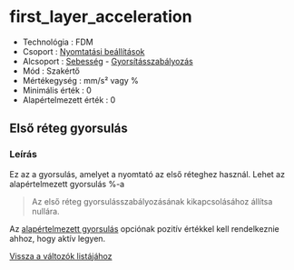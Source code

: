 # first\_layer\_acceleration

* Technológia : FDM
* Csoport : [Nyomtatási beállítások](../../../konfig/print_settings)
* Alcsoport : [Sebesség](../../../konfig/print_settings#sebesség) - [Gyorsításszabályozás](first_layer_acceleration.md)
* Mód : Szakértő
* Mértékegység : mm/s² vagy %
* Minimális érték :  0
* Alapértelmezett érték : 0

## Első réteg gyorsulás

### Leírás

Ez az a gyorsulás, amelyet a nyomtató az első réteghez használ. Lehet az alapértelmezett gyorsulás %-a

> Az első réteg gyorsulásszabályozásának kikapcsolásához állítsa nullára.

Az [alapértelmezett gyorsulás](default_acceleration.md) opciónak pozitív értékkel kell rendelkeznie ahhoz, hogy aktív legyen.

[Vissza a változók listájához](../../variable_list)

